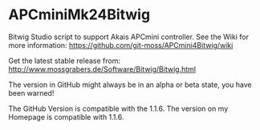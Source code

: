 APCminiMk24Bitwig
==============

Bitwig Studio script to support Akais APCmini controller.
See the Wiki for more information: https://github.com/git-moss/APCmini4Bitwig/wiki

Get the latest stable release from: http://www.mossgrabers.de/Software/Bitwig/Bitwig.html

The version in GitHub might always be in an alpha or beta state, you have been warned!

The GitHub Version is compatible with the 1.1.6. The version on my Homepage is compatible with 1.1.6.